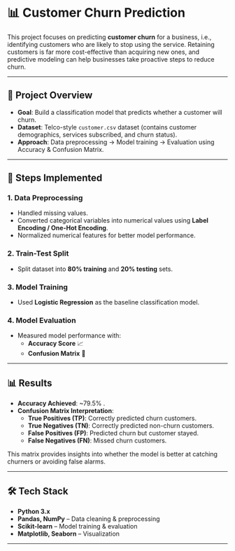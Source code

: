 # 📊 Customer Churn Prediction

This project focuses on predicting **customer churn** for a business, i.e., identifying customers who are likely to stop using the service. Retaining customers is far more cost-effective than acquiring new ones, and predictive modeling can help businesses take proactive steps to reduce churn.  

---

## 📌 Project Overview
- **Goal**: Build a classification model that predicts whether a customer will churn.  
- **Dataset**: Telco-style `customer.csv` dataset (contains customer demographics, services subscribed, and churn status).  
- **Approach**: Data preprocessing → Model training → Evaluation using Accuracy & Confusion Matrix.  

---

## 🚀 Steps Implemented

### 1. Data Preprocessing
- Handled missing values.  
- Converted categorical variables into numerical values using **Label Encoding / One-Hot Encoding**.  
- Normalized numerical features for better model performance.  

### 2. Train-Test Split
- Split dataset into **80% training** and **20% testing** sets.  

### 3. Model Training
- Used **Logistic Regression** as the baseline classification model.  

### 4. Model Evaluation
- Measured model performance with:
  - **Accuracy Score** 📈  
  - **Confusion Matrix** 🔢  

---

## 📊 Results
- **Accuracy Achieved**: ~79.5% .  
- **Confusion Matrix Interpretation**:
  - **True Positives (TP)**: Correctly predicted churn customers.  
  - **True Negatives (TN)**: Correctly predicted non-churn customers.  
  - **False Positives (FP)**: Predicted churn but customer stayed.  
  - **False Negatives (FN)**: Missed churn customers.  

This matrix provides insights into whether the model is better at catching churners or avoiding false alarms.  

---

## 🛠️ Tech Stack
- **Python 3.x**  
- **Pandas, NumPy** – Data cleaning & preprocessing  
- **Scikit-learn** – Model training & evaluation  
- **Matplotlib, Seaborn** – Visualization  

---

